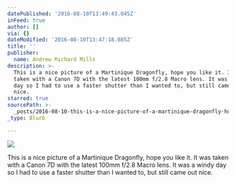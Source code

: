 ```yaml
---
datePublished: '2016-08-10T13:49:43.045Z'
inFeed: true
author: []
via: {}
dateModified: '2016-08-10T13:47:18.085Z'
title: ''
publisher:
  name: Andrew Richard Mills
description: >-
  This is a nice picture of a Martinique Dragonfly, hope you like it. It was
  taken with a Canon 7D with the latest 100mm f/2.8 Macro lens. It was a windy
  day so I had to use a faster shutter than I wanted to, but still came out
  nice.
starred: true
sourcePath: >-
  _posts/2016-08-10-this-is-a-nice-picture-of-a-martinique-dragonfly-hope-you-l.md
_type: Blurb

---
```

![](https://the-grid-user-content.s3-us-west-2.amazonaws.com/f31a0894-5781-43d8-9e01-1be71469e05b.jpg)

This is a nice picture of a Martinique Dragonfly, hope you like it. It was taken with a Canon 7D with the latest 100mm f/2.8 Macro lens. It was a windy day so I had to use a faster shutter than I wanted to, but still came out nice.